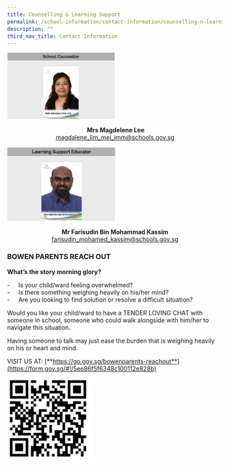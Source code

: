 ```yaml
---
title: Counselling & Learning Support
permalink: /school-information/contact-information/counselling-n-learning-support/
description: ""
third_nav_title: Contact Information
---
```

<img src="/images/counsellor.png" 
     style="width:50%">
		 
<center><b> Mrs Magdelene Lee</b></center>
<center><a href="magdalene_lim_mei_imm@schools.gov.sg">magdalene_lim_mei_imm@schools.gov.sg</a></center>

<img src="/images/educator.png" 
     style="width:50%">
		 
<center><b>Mr Farisudin Bin Mohammad Kassim</b></center>
<center><a href="farisudin_mohamed_kassim@schools.gov.sg">farisudin_mohamed_kassim@schools.gov.sg</a></center>

### BOWEN PARENTS REACH OUT


**What’s the story morning glory?**

  

\-     Is your child/ward feeling overwhelmed?  
\-     Is there something weighing heavily on his/her mind?  
\-     Are you looking to find solution or resolve a difficult situation?  
  

Would you like your child/ward to have a TENDER LOVING CHAT with someone in school, someone who could walk alongside with him/her to navigate this situation.  
  

Having someone to talk may just ease the burden that is weighing heavily on his or heart and mind.


VISIT US AT: [**https://go.gov.sg/bowenparents-reachout**](https://form.gov.sg/#!/5ee86f5f6348c100112e828b)

<img src="/images/QR%20code%20reachout.jpg" 
     style="width:40%">